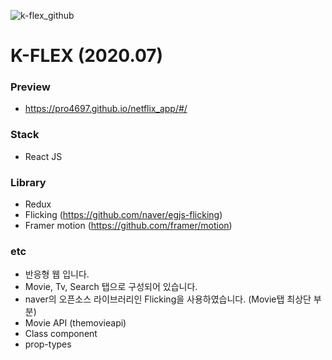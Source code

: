![k-flex_github](https://user-images.githubusercontent.com/43352126/93533219-6a6d5600-f97d-11ea-8fda-3ae0deb6590c.png)


# K-FLEX (2020.07)

### Preview

- https://pro4697.github.io/netflix_app/#/

### Stack

- React JS

### Library

- Redux
- Flicking (https://github.com/naver/egjs-flicking)
- Framer motion (https://github.com/framer/motion)

### etc

- 반응형 웹 입니다.
- Movie, Tv, Search 탭으로 구성되어 있습니다.
- naver의 오픈소스 라이브러리인 Flicking을 사용하였습니다. (Movie탭 최상단 부분)
- Movie API (themovieapi)
- Class component
- prop-types
